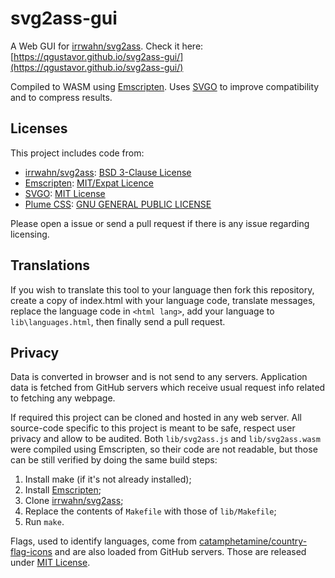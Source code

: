 # svg2ass-gui

A Web GUI for [irrwahn/svg2ass](https://github.com/irrwahn/svg2ass). Check it here: [https://qgustavor.github.io/svg2ass-gui/](https://qgustavor.github.io/svg2ass-gui/)

Compiled to WASM using [Emscripten](https://emscripten.org/). Uses [SVGO](https://github.com/svg/svgo) to improve compatibility and to compress results.

## Licenses 

This project includes code from:

* [irrwahn/svg2ass](https://github.com/irrwahn/svg2ass): [BSD 3-Clause License](https://github.com/irrwahn/svg2ass/blob/53be678a5be24d690b421bce5f1e345ae960077c/LICENSE)
* [Emscripten](https://emscripten.org/): [MIT/Expat Licence](https://github.com/emscripten-core/emsdk/blob/7e3c0461444bc2b3ad33b32fe89867d626e0f9f5/LICENSE)
* [SVGO](https://github.com/svg/svgo/): [MIT License](https://github.com/svg/svgo/blob/59876d894ba758814a224cffe26566104018130d/LICENSE)
* [Plume CSS](https://github.com/felippe-regazio/plume-css/): [GNU GENERAL PUBLIC LICENSE](https://github.com/felippe-regazio/plume-css/blob/5e34d804ca52e6dffe4a486a8442b16f9fe5022f/LICENSE)

Please open a issue or send a pull request if there is any issue regarding licensing.

## Translations

If you wish to translate this tool to your language then fork this repository, create a copy of index.html with your language code, translate messages, replace the language code in `<html lang>`, add your language to `lib\languages.html`, then finally send a pull request.

## Privacy

Data is converted in browser and is not send to any servers. Application data is fetched from GitHub servers which receive usual request info related to fetching any webpage.

If required this project can be cloned and hosted in any web server. All source-code specific to this project is meant to be safe, respect user privacy and allow to be audited. Both `lib/svg2ass.js` and `lib/svg2ass.wasm` were compiled using Emscripten, so their code are not readable, but those can be still verified by doing the same build steps:

1. Install make (if it's not already installed);
1. Install [Emscripten](https://emscripten.org/);
1. Clone [irrwahn/svg2ass](https://github.com/irrwahn/svg2ass);
1. Replace the contents of `Makefile` with those of `lib/Makefile`;
1. Run `make`.

Flags, used to identify languages, come from [catamphetamine/country-flag-icons](https://github.com/catamphetamine/country-flag-icons/) and are also loaded from GitHub servers. Those are released under [MIT License](https://github.com/catamphetamine/country-flag-icons/blob/d9bdf1180eb5c50ad5ebd6514f19c84857ba55f6/LICENSE).
